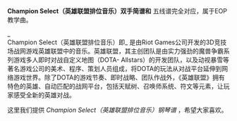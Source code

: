 

**Champion Select（英雄联盟排位音乐）双手简谱和** 五线谱完全对应，属于EOP教学曲。

_  
Champion Select（英雄联盟排位音乐）即_ 是由Riot
Games公司开发的3D竞技场战网游戏英雄联盟中的音乐。英雄联盟，其主创团队是由实力强劲的魔兽争霸系列游戏多人即时对战自定义地图（DOTA-
Allstars）的开发团队，以及动视暴雪等著名游戏公司的美术、程序、策划人员组成，将DOTA的玩法从对战平台延伸到网络游戏世界。除了DOTA的游戏节奏、即时战略、团队作战外，《英雄联盟》拥有特色的英雄、自动匹配的战网平台，包括天赋树、召唤师系统、符文等元素，让玩家感受全新的英雄对战。

  
这里我们提供 _Champion Select（英雄联盟排位音乐）钢琴谱_ ，希望大家喜欢。


